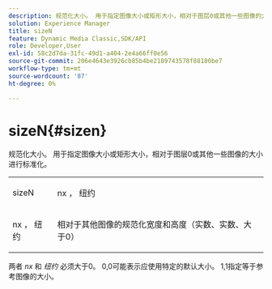 ```yaml
---
description: 规范化大小。 用于指定图像大小或矩形大小，相对于图层0或其他一些图像的大小进行标准化。
solution: Experience Manager
title: sizeN
feature: Dynamic Media Classic,SDK/API
role: Developer,User
exl-id: 58c2d7da-31fc-49d1-a404-2e4a66ff0e56
source-git-commit: 206e4643e3926cb85b4be2189743578f88180be7
workflow-type: tm+mt
source-wordcount: '87'
ht-degree: 0%

---
```


# sizeN{#sizen}

规范化大小。 用于指定图像大小或矩形大小，相对于图层0或其他一些图像的大小进行标准化。

<table id="simpletable_BB36205775D4447084E527E2630D28B9"> 
 <tr class="strow"> 
  <td class="stentry"> <p><span class="codeph"> <span class="varname"> sizeN</span> </span> </p></td> 
  <td class="stentry"> <p><span class="codeph"> <span class="varname"> nx</span> </span>， <span class="codeph"><span class="varname"> 纽约</span></span> </p></td> 
 </tr> 
 <tr class="strow"> 
  <td class="stentry"> <p><span class="codeph"> <span class="varname"> nx</span> </span>， <span class="codeph"><span class="varname"> 纽约</span></span> </p></td> 
  <td class="stentry"> <p>相对于其他图像的规范化宽度和高度（实数、实数、大于0） </p></td> 
 </tr> 
</table>

两者 *nx* 和 *纽约* 必须大于0。 0,0可能表示应使用特定的默认大小。 1,1指定等于参考图像的大小。
